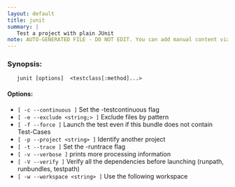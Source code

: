 ```yaml
---
layout: default
title: junit
summary: |
   Test a project with plain JUnit
note: AUTO-GENERATED FILE - DO NOT EDIT. You can add manual content via same filename in _ext sub-folder. 
---
```


### Synopsis: 
	   junit [options]  <testclass[:method]...>

#### Options: 
- `[ -c --continuous ]` Set the -testcontinuous flag
- `[ -e --exclude <string;> ]` Exclude files by pattern
- `[ -f --force ]` Launch the test even if this bundle does not contain Test-Cases
- `[ -p --project <string> ]` Identify another project
- `[ -t --trace ]` Set the -runtrace flag
- `[ -v --verbose ]` prints more processing information
- `[ -V --verify ]` Verify all the dependencies before launching (runpath, runbundles, testpath)
- `[ -w --workspace <string> ]` Use the following workspace

